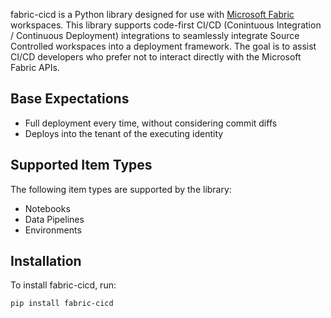 fabric-cicd is a Python library designed for use with [Microsoft Fabric](https://learn.microsoft.com/en-us/fabric/) workspaces. This library supports code-first CI/CD (Conintuous Integration / Continuous Deployment) integrations to seamlessly integrate Source Controlled workspaces into a deployment framework. The goal is to assist CI/CD developers who prefer not to interact directly with the Microsoft Fabric APIs.

## Base Expectations

-   Full deployment every time, without considering commit diffs
-   Deploys into the tenant of the executing identity

## Supported Item Types

The following item types are supported by the library:

-   Notebooks
-   Data Pipelines
-   Environments

## Installation

To install fabric-cicd, run:

```bash
pip install fabric-cicd
```
